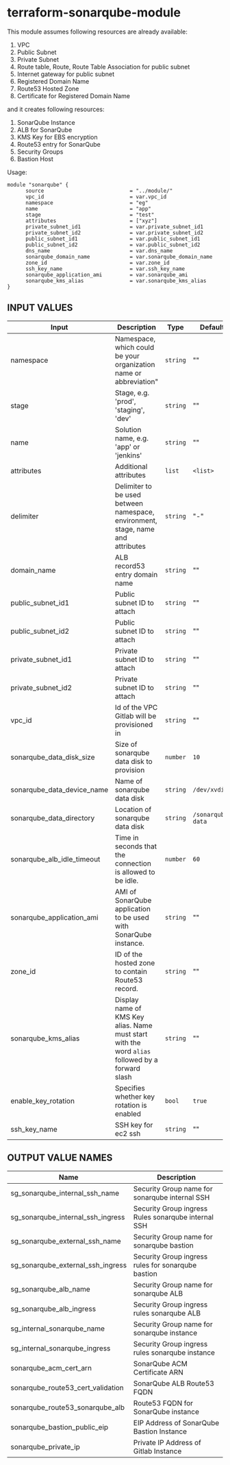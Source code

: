 # terraform-sonarqube-module

This module assumes following resources are already available:

1. VPC
2. Public Subnet
3. Private Subnet
4. Route table, Route, Route Table Association for public subnet
5. Internet gateway for public subnet
6. Registered Domain Name
7. Route53 Hosted Zone
8. Certificate for Registered Domain Name

and it creates following resources:

1. SonarQube Instance
2. ALB for SonarQube
3. KMS Key for EBS encryption
4. Route53 entry for SonarQube
5. Security Groups
6. Bastion Host

Usage:

```
module "sonarqube" {
      source                            = "../module/"
      vpc_id                            = var.vpc_id
      namespace                         = "eg"
      name                              = "app"
      stage                             = "test"
      attributes                        = ["xyz"]
      private_subnet_id1                = var.private_subnet_id1
      private_subnet_id2                = var.private_subnet_id2
      public_subnet_id1                 = var.public_subnet_id1
      public_subnet_id2                 = var.public_subnet_id2
      dns_name                          = var.dns_name
      sonarqube_domain_name             = var.sonarqube_domain_name
      zone_id                           = var.zone_id
      ssh_key_name                      = var.ssh_key_name
      sonarqube_application_ami         = var.sonarqube_ami
      sonarqube_kms_alias               = var.sonarqube_kms_alias
}
```

## INPUT VALUES

| Input                      | Description                                                                                      | Type     | Default           | Required |
| -------------------------- | ------------------------------------------------------------------------------------------------ | -------- | ----------------- | -------- |
| namespace                  | Namespace, which could be your organization name or abbreviation"                                | `string` | ""                | yes      |
| stage                      | Stage, e.g. 'prod', 'staging', 'dev'                                                             | `string` | ""                | yes      |
| name                       | Solution name, e.g. 'app' or 'jenkins'                                                           | `string` | ""                | yes      |
| attributes                 | Additional attributes                                                                            | `list`   | `<list>`          | no       |
| delimiter                  | Delimiter to be used between namespace, environment, stage, name and attributes                  | `string` | "-"               | no       |
| domain_name                | ALB record53 entry domain name                                                                   | `string` | ""                | yes      |
| public_subnet_id1          | Public subnet ID to attach                                                                       | `string` | ""                | yes      |
| public_subnet_id2          | Public subnet ID to attach                                                                       | `string` | ""                | yes      |
| private_subnet_id1         | Private subnet ID to attach                                                                      | `string` | ""                | yes      |
| private_subnet_id2         | Private subnet ID to attach                                                                      | `string` | ""                | yes      |
| vpc_id                     | Id of the VPC Gitlab will be provisioned in                                                      | `string` | ""                | yes      |
| sonarqube_data_disk_size   | Size of sonarqube data disk to provision                                                         | `number` | `10`              | no       |
| sonarqube_data_device_name | Name of sonarqube data disk                                                                      | `string` | `/dev/xvdi`       | no       |
| sonarqube_data_directory   | Location of sonarqube data disk                                                                  | `string` | `/sonarqube-data` | no       |
| sonarqube_alb_idle_timeout | Time in seconds that the connection is allowed to be idle.                                       | `number` | `60`              | no       |
| sonarqube_application_ami  | AMI of SonarQube application to be used with SonarQube instance.                                 | `string` | ""                | yes      |
| zone_id                    | ID of the hosted zone to contain Route53 record.                                                 | `string` | ""                | yes      |
| sonarqube_kms_alias        | Display name of KMS Key alias. Name must start with the word `alias` followed by a forward slash | `string` | ""                | yes      |
| enable_key_rotation        | Specifies whether key rotation is enabled                                                        | `bool`   | `true`            | no       |
| ssh_key_name               | SSH key for ec2 ssh                                                                              | `string` | ""                | yes      |

## OUTPUT VALUE NAMES

| Name                              | Description                                         |
| --------------------------------- | --------------------------------------------------- |
| sg_sonarqube_internal_ssh_name    | Security Group name for sonarqube internal SSH      |
| sg_sonarqube_internal_ssh_ingress | Security Group ingress Rules sonarqube internal SSH |
| sg_sonarqube_external_ssh_name    | Security Group name for sonarqube bastion           |
| sg_sonarqube_external_ssh_ingress | Security Group ingress rules for sonarqube bastion  |
| sg_sonarqube_alb_name             | Security Group name for sonarqube ALB               |
| sg_sonarqube_alb_ingress          | Security Group ingress rules sonarqube ALB          |
| sg_internal_sonarqube_name        | Security Group name for sonarqube instance          |
| sg_internal_sonarqube_ingress     | Security Group ingress rules sonarqube instance     |
| sonarqube_acm_cert_arn            | SonarQube ACM Certificate ARN                       |
| sonarqube_route53_cert_validation | SonarQube ALB Route53 FQDN                          |
| sonarqube_route53_sonarqube_alb   | Route53 FQDN for SonarQube instance                 |
| sonarqube_bastion_public_eip      | EIP Address of SonarQube Bastion Instance           |
| sonarqube_private_ip              | Private IP Address of Gitlab Instance               |
